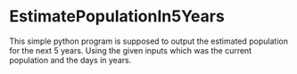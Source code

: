# EstimatePopulationIn5Years
This simple python program is supposed to output the estimated population for the next 5 years. Using the given inputs which was the current population and the days in years.

